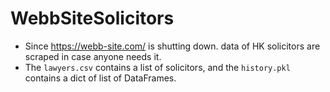 # WebbSiteSolicitors

- Since https://webb-site.com/ is shutting down. data of HK solicitors are scraped in case anyone needs it.
- The `lawyers.csv` contains a list of solicitors, and the `history.pkl` contains a dict of list of DataFrames.
